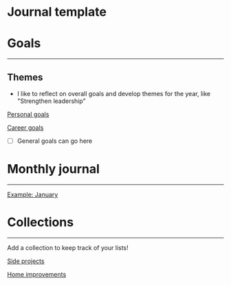# Journal template

# Goals

---

## Themes

- I like to reflect on overall goals and develop themes for the year, like "Strengthen leadership"

[Personal goals](Journal%20template%20777f7da338e548379acae465833a41c7/Personal%20goals%20a4de70411f2a416caf2171ebcc2f5717.md)

[Career goals](Journal%20template%20777f7da338e548379acae465833a41c7/Career%20goals%203de400866d884321a4c7dc2398254def.md)

- [ ]  General goals can go here

# Monthly journal

---

[Example: January](Journal%20template%20777f7da338e548379acae465833a41c7/Example%20January%208c0c510ed2b148d88ee829e8e8928361.md)

# Collections

---

Add a collection to keep track of your lists!

[Side projects](Journal%20template%20777f7da338e548379acae465833a41c7/Side%20projects%20c329f19362874740b8018ecc593f3485.md)

[Home improvements](Journal%20template%20777f7da338e548379acae465833a41c7/Home%20improvements%20c259a1c2b2424e2ab8977957887c3a71.md)